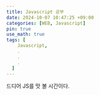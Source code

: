 ```yaml
---
title: Javascript 공부
date: 2024-10-07 10:47:25 +09:00
categories: [WEB, Javascript]
pin: true
use_math: true
tags: [
    Javascript,
    .
    .
    .
  ]
---
```


드디어 JS를 맛 볼 시간이다.
